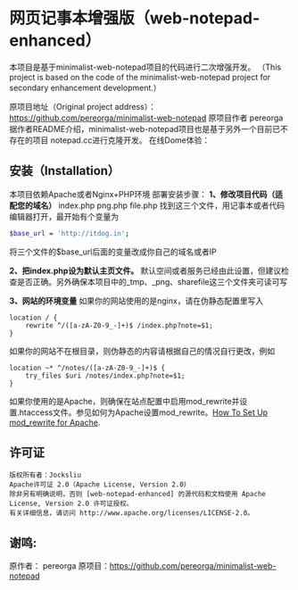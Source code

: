 # 网页记事本增强版（web-notepad-enhanced）

本项目是基于minimalist-web-notepad项目的代码进行二次增强开发。
（This project is based on the code of the minimalist-web-notepad project for secondary enhancement development.）

原项目地址（Original project address）：
https://github.com/pereorga/minimalist-web-notepad 原项目作者 pereorga
据作者README介绍，minimalist-web-notepad项目也是基于另外一个目前已不存在的项目 notepad.cc进行克隆开发。
在线Dome体验：


## 安装（Installation）
本项目依赖Apache或者Nginx+PHP环境
部署安装步骤：
**1、修改项目代码（适配您的域名）**
index.php
png.php
file.php
找到这三个文件，用记事本或者代码编辑器打开，最开始有个变量为 
```bash
$base_url = 'http://itdog.in';
```
将三个文件的$base_url后面的变量改成你自己的域名或者IP

**2、把index.php设为默认主页文件。**
默认空间或者服务已经由此设置，但建议检查是否正确。另外确保本项目中的_tmp、_png、sharefile这三个文件夹可读可写

**3、网站的环境变量**
如果你的网站使用的是nginx，请在伪静态配置里写入
```
location / {
    rewrite ^/([a-zA-Z0-9_-]+)$ /index.php?note=$1;
}
```

如果你的网站不在根目录，则伪静态的内容请根据自己的情况自行更改，例如
```
location ~* ^/notes/([a-zA-Z0-9_-]+)$ {
    try_files $uri /notes/index.php?note=$1;
}
```



如果你使用的是Apache，则确保在站点配置中启用mod_rewrite并设置.htaccess文件。参见如何为Apache设置mod_rewrite。[How To Set Up mod_rewrite for Apache](https://www.digitalocean.com/community/tutorials/how-to-set-up-mod_rewrite-for-apache-on-ubuntu-14-04).



## 许可证
```
版权所有者：Jocksliu
Apache许可证 2.0（Apache License, Version 2.0）
除非另有明确说明，否则 [web-notepad-enhanced] 的源代码和文档使用 Apache License, Version 2.0 许可证授权。
有关详细信息，请访问 http://www.apache.org/licenses/LICENSE-2.0。
```

## 谢鸣:
原作者： pereorga
原项目：https://github.com/pereorga/minimalist-web-notepad

